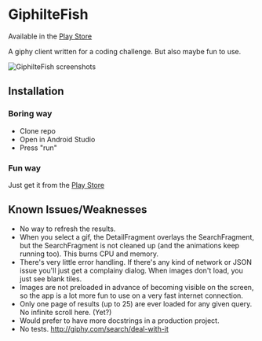 # GiphilteFish

Available in the [Play Store](https://play.google.com/store/apps/details?id=com.x13n.giphiltefish)

A giphy client written for a coding challenge. But also maybe fun to use.

![GiphilteFish screenshots](http://x13n.com/alex/giphilte-fish.jpg)

## Installation

### Boring way

- Clone repo
- Open in Android Studio
- Press "run"

### Fun way

Just get it from the [Play Store](https://play.google.com/store/apps/details?id=com.x13n.giphiltefish)

## Known Issues/Weaknesses

- No way to refresh the results.
- When you select a gif, the DetailFragment overlays the SearchFragment, but the SearchFragment is not cleaned up (and the animations keep running too). This burns CPU and memory.
- There's very little error handling. If there's any kind of network or JSON issue you'll just get a complainy dialog. When images don't load, you just see blank tiles.
- Images are not preloaded in advance of becoming visible on the screen, so the app is a lot more fun to use on a very fast internet connection.
- Only one page of results (up to 25) are ever loaded for any given query. No infinite scroll here. (Yet?)
- Would prefer to have more docstrings in a production project.
- No tests. http://giphy.com/search/deal-with-it
